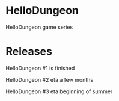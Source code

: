 HelloDungeon
============

HelloDungeon game series

Releases
=============

HelloDungeon #1 is finished

HelloDungeon #2 eta a few months

HelloDungeon #3 eta beginning of summer
